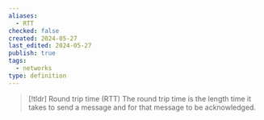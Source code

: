 ```yaml
---
aliases:
  - RTT
checked: false
created: 2024-05-27
last_edited: 2024-05-27
publish: true
tags:
  - networks
type: definition
---
```

>[!tldr] Round trip time (RTT)
>The round trip time is the length time it takes to send a message and for that message to be acknowledged. 